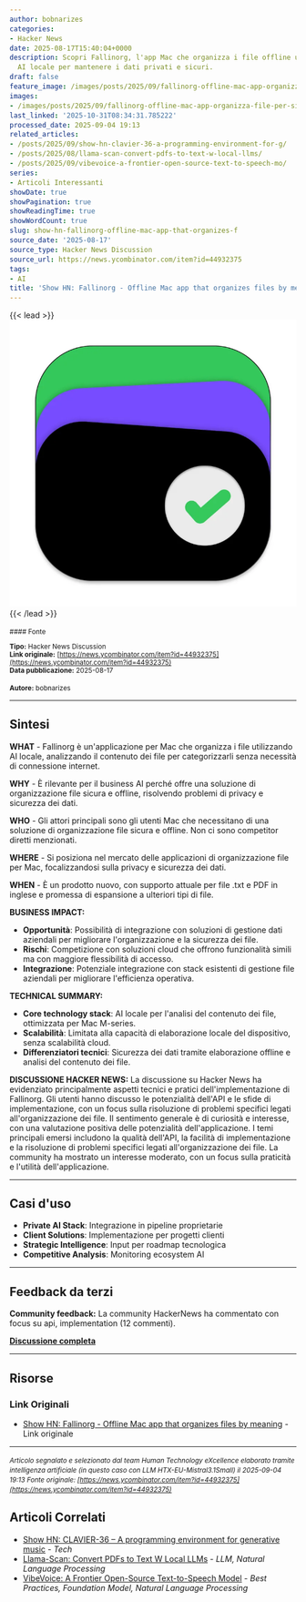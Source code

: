 ```yaml
---
author: bobnarizes
categories:
- Hacker News
date: 2025-08-17T15:40:04+0000
description: Scopri Fallinorg, l'app Mac che organizza i file offline utilizzando
  AI locale per mantenere i dati privati e sicuri.
draft: false
feature_image: /images/posts/2025/09/fallinorg-offline-mac-app-organizza-file-per-significato-featured.webp
images:
- /images/posts/2025/09/fallinorg-offline-mac-app-organizza-file-per-significato-featured.webp
last_linked: '2025-10-31T08:34:31.785222'
processed_date: 2025-09-04 19:13
related_articles:
- /posts/2025/09/show-hn-clavier-36-a-programming-environment-for-g/
- /posts/2025/08/llama-scan-convert-pdfs-to-text-w-local-llms/
- /posts/2025/09/vibevoice-a-frontier-open-source-text-to-speech-mo/
series:
- Articoli Interessanti
showDate: true
showPagination: true
showReadingTime: true
showWordCount: true
slug: show-hn-fallinorg-offline-mac-app-that-organizes-f
source_date: '2025-08-17'
source_type: Hacker News Discussion
source_url: https://news.ycombinator.com/item?id=44932375
tags:
- AI
title: 'Show HN: Fallinorg - Offline Mac app that organizes files by meaning'
---
```


{{< lead >}}
![Logo](/images/posts/2025/09/fallinorg-offline-mac-app-organizza-file-per-significato-featured.webp)
{{< /lead >}}

<small>
#### Fonte

**Tipo:** Hacker News Discussion  
**Link originale:** [https://news.ycombinator.com/item?id=44932375](https://news.ycombinator.com/item?id=44932375)  
**Data pubblicazione:** 2025-08-17

**Autore:** bobnarizes</small>

---

## Sintesi

**WHAT** - Fallinorg è un'applicazione per Mac che organizza i file utilizzando AI locale, analizzando il contenuto dei file per categorizzarli senza necessità di connessione internet.

**WHY** - È rilevante per il business AI perché offre una soluzione di organizzazione file sicura e offline, risolvendo problemi di privacy e sicurezza dei dati.

**WHO** - Gli attori principali sono gli utenti Mac che necessitano di una soluzione di organizzazione file sicura e offline. Non ci sono competitor diretti menzionati.

**WHERE** - Si posiziona nel mercato delle applicazioni di organizzazione file per Mac, focalizzandosi sulla privacy e sicurezza dei dati.

**WHEN** - È un prodotto nuovo, con supporto attuale per file .txt e PDF in inglese e promessa di espansione a ulteriori tipi di file.

**BUSINESS IMPACT:**
- **Opportunità**: Possibilità di integrazione con soluzioni di gestione dati aziendali per migliorare l'organizzazione e la sicurezza dei file.
- **Rischi**: Competizione con soluzioni cloud che offrono funzionalità simili ma con maggiore flessibilità di accesso.
- **Integrazione**: Potenziale integrazione con stack esistenti di gestione file aziendali per migliorare l'efficienza operativa.

**TECHNICAL SUMMARY:**
- **Core technology stack**: AI locale per l'analisi del contenuto dei file, ottimizzata per Mac M-series.
- **Scalabilità**: Limitata alla capacità di elaborazione locale del dispositivo, senza scalabilità cloud.
- **Differenziatori tecnici**: Sicurezza dei dati tramite elaborazione offline e analisi del contenuto dei file.

**DISCUSSIONE HACKER NEWS:**
La discussione su Hacker News ha evidenziato principalmente aspetti tecnici e pratici dell'implementazione di Fallinorg. Gli utenti hanno discusso le potenzialità dell'API e le sfide di implementazione, con un focus sulla risoluzione di problemi specifici legati all'organizzazione dei file. Il sentimento generale è di curiosità e interesse, con una valutazione positiva delle potenzialità dell'applicazione. I temi principali emersi includono la qualità dell'API, la facilità di implementazione e la risoluzione di problemi specifici legati all'organizzazione dei file. La community ha mostrato un interesse moderato, con un focus sulla praticità e l'utilità dell'applicazione.

---

## Casi d'uso

- **Private AI Stack**: Integrazione in pipeline proprietarie
- **Client Solutions**: Implementazione per progetti clienti
- **Strategic Intelligence**: Input per roadmap tecnologica
- **Competitive Analysis**: Monitoring ecosystem AI

---

## Feedback da terzi

**Community feedback:** La community HackerNews ha commentato con focus su api, implementation (12 commenti).

**[Discussione completa](https://news.ycombinator.com/item?id=44932375)**

---


## Risorse

### Link Originali
- [Show HN: Fallinorg - Offline Mac app that organizes files by meaning](https://news.ycombinator.com/item?id=44932375) - Link originale


---

*<small>Articolo segnalato e selezionato dal team Human Technology eXcellence elaborato tramite intelligenza artificiale (in questo caso con LLM HTX-EU-Mistral3.1Small) il 2025-09-04 19:13
Fonte originale: [https://news.ycombinator.com/item?id=44932375](https://news.ycombinator.com/item?id=44932375)</small>*

## Articoli Correlati

- [Show HN: CLAVIER-36 – A programming environment for generative music](/posts/2025/09/show-hn-clavier-36-a-programming-environment-for-g/) - *Tech*
- [Llama-Scan: Convert PDFs to Text W Local LLMs](/posts/2025/08/llama-scan-convert-pdfs-to-text-w-local-llms/) - *LLM, Natural Language Processing*
- [VibeVoice: A Frontier Open-Source Text-to-Speech Model](/posts/2025/09/vibevoice-a-frontier-open-source-text-to-speech-mo/) - *Best Practices, Foundation Model, Natural Language Processing*